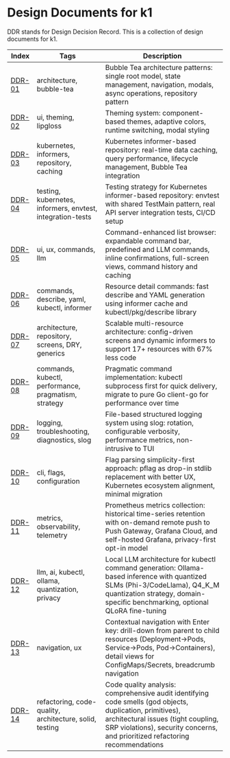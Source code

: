 # Design Documents for k1

DDR stands for Design Decision Record. This is a collection of design documents for k1.

| Index | Tags | Description |
|-------|------|-------------|
| [DDR-01](DDR-01.md) | architecture, bubble-tea | Bubble Tea architecture patterns: single root model, state management, navigation, modals, async operations, repository pattern |
| [DDR-02](DDR-02.md) | ui, theming, lipgloss | Theming system: component-based themes, adaptive colors, runtime switching, modal styling |
| [DDR-03](DDR-03.md) | kubernetes, informers, repository, caching | Kubernetes informer-based repository: real-time data caching, query performance, lifecycle management, Bubble Tea integration |
| [DDR-04](DDR-04.md) | testing, kubernetes, informers, envtest, integration-tests | Testing strategy for Kubernetes informer-based repository: envtest with shared TestMain pattern, real API server integration tests, CI/CD setup |
| [DDR-05](DDR-05.md) | ui, ux, commands, llm | Command-enhanced list browser: expandable command bar, predefined and LLM commands, inline confirmations, full-screen views, command history and caching |
| [DDR-06](DDR-06.md) | commands, describe, yaml, kubectl, informer | Resource detail commands: fast describe and YAML generation using informer cache and kubectl/pkg/describe library |
| [DDR-07](DDR-07.md) | architecture, repository, screens, DRY, generics | Scalable multi-resource architecture: config-driven screens and dynamic informers to support 17+ resources with 67% less code |
| [DDR-08](DDR-08.md) | commands, kubectl, performance, pragmatism, strategy | Pragmatic command implementation: kubectl subprocess first for quick delivery, migrate to pure Go client-go for performance over time |
| [DDR-09](DDR-09.md) | logging, troubleshooting, diagnostics, slog | File-based structured logging system using slog: rotation, configurable verbosity, performance metrics, non-intrusive to TUI |
| [DDR-10](DDR-10.md) | cli, flags, configuration | Flag parsing simplicity-first approach: pflag as drop-in stdlib replacement with better UX, Kubernetes ecosystem alignment, minimal migration |
| [DDR-11](DDR-11.md) | metrics, observability, telemetry | Prometheus metrics collection: historical time-series retention with on-demand remote push to Push Gateway, Grafana Cloud, and self-hosted Grafana, privacy-first opt-in model |
| [DDR-12](DDR-12.md) | llm, ai, kubectl, ollama, quantization, privacy | Local LLM architecture for kubectl command generation: Ollama-based inference with quantized SLMs (Phi-3/CodeLlama), Q4_K_M quantization strategy, domain-specific benchmarking, optional QLoRA fine-tuning |
| [DDR-13](DDR-13.md) | navigation, ux | Contextual navigation with Enter key: drill-down from parent to child resources (Deployment→Pods, Service→Pods, Pod→Containers), detail views for ConfigMaps/Secrets, breadcrumb navigation |
| [DDR-14](DDR-14.md) | refactoring, code-quality, architecture, solid, testing | Code quality analysis: comprehensive audit identifying code smells (god objects, duplication, primitives), architectural issues (tight coupling, SRP violations), security concerns, and prioritized refactoring recommendations |
